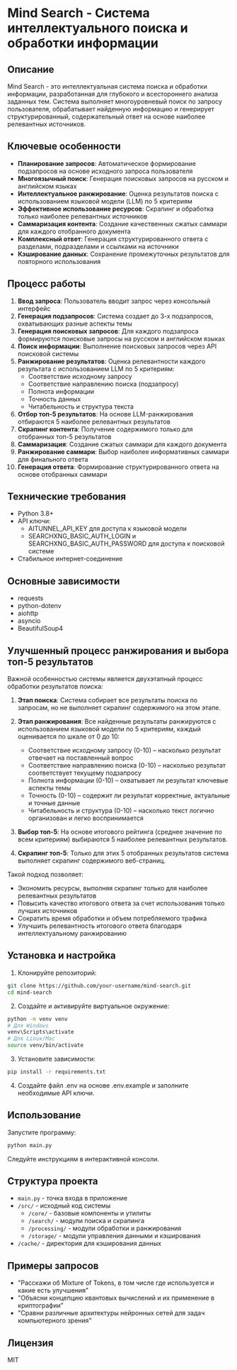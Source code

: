 # Mind Search - Система интеллектуального поиска и обработки информации

## Описание

Mind Search - это интеллектуальная система поиска и обработки информации, разработанная для глубокого и всестороннего анализа заданных тем. Система выполняет многоуровневый поиск по запросу пользователя, обрабатывает найденную информацию и генерирует структурированный, содержательный ответ на основе наиболее релевантных источников.

## Ключевые особенности

- **Планирование запросов**: Автоматическое формирование подзапросов на основе исходного запроса пользователя
- **Многоязычный поиск**: Генерация поисковых запросов на русском и английском языках
- **Интеллектуальное ранжирование**: Оценка результатов поиска с использованием языковой модели (LLM) по 5 критериям
- **Эффективное использование ресурсов**: Скрапинг и обработка только наиболее релевантных источников
- **Саммаризация контента**: Создание качественных сжатых саммари для каждого отобранного документа
- **Комплексный ответ**: Генерация структурированного ответа с разделами, подразделами и ссылками на источники
- **Кэширование данных**: Сохранение промежуточных результатов для повторного использования

## Процесс работы

1. **Ввод запроса**: Пользователь вводит запрос через консольный интерфейс
2. **Генерация подзапросов**: Система создает до 3-х подзапросов, охватывающих разные аспекты темы
3. **Генерация поисковых запросов**: Для каждого подзапроса формируются поисковые запросы на русском и английском языках
4. **Поиск информации**: Выполнение поисковых запросов через API поисковой системы
5. **Ранжирование результатов**: Оценка релевантности каждого результата с использованием LLM по 5 критериям:
   - Соответствие исходному запросу
   - Соответствие направлению поиска (подзапросу)
   - Полнота информации
   - Точность данных
   - Читабельность и структура текста
6. **Отбор топ-5 результатов**: На основе LLM-ранжирования отбираются 5 наиболее релевантных результатов
7. **Скрапинг контента**: Получение содержимого только для отобранных топ-5 результатов
8. **Саммаризация**: Создание сжатых саммари для каждого документа
9. **Ранжирование саммари**: Выбор наиболее информативных саммари для финального ответа
10. **Генерация ответа**: Формирование структурированного ответа на основе отобранных саммари

## Технические требования

- Python 3.8+
- API ключи:
  - AITUNNEL_API_KEY для доступа к языковой модели
  - SEARCHXNG_BASIC_AUTH_LOGIN и SEARCHXNG_BASIC_AUTH_PASSWORD для доступа к поисковой системе
- Стабильное интернет-соединение

## Основные зависимости

- requests
- python-dotenv
- aiohttp
- asyncio
- BeautifulSoup4

## Улучшенный процесс ранжирования и выбора топ-5 результатов

Важной особенностью системы является двухэтапный процесс обработки результатов поиска:

1. **Этап поиска**: Система собирает все результаты поиска по запросам, но не выполняет скрапинг содержимого на этом этапе.

2. **Этап ранжирования**: Все найденные результаты ранжируются с использованием языковой модели по 5 критериям, каждый оценивается по шкале от 0 до 10:
   - Соответствие исходному запросу (0-10) – насколько результат отвечает на поставленный вопрос
   - Соответствие направлению поиска (0-10) – насколько результат соответствует текущему подзапросу
   - Полнота информации (0-10) – охватывает ли результат ключевые аспекты темы
   - Точность (0-10) – содержит ли результат корректные, актуальные и точные данные
   - Читабельность и структура (0-10) – насколько текст логично организован и легко воспринимается

3. **Выбор топ-5**: На основе итогового рейтинга (среднее значение по всем критериям) выбираются 5 наиболее релевантных результатов.

4. **Скрапинг топ-5**: Только для этих 5 отобранных результатов система выполняет скрапинг содержимого веб-страниц.

Такой подход позволяет:
- Экономить ресурсы, выполняя скрапинг только для наиболее релевантных результатов
- Повысить качество итогового ответа за счет использования только лучших источников
- Сократить время обработки и объем потребляемого трафика
- Улучшить релевантность итогового ответа благодаря интеллектуальному ранжированию

## Установка и настройка

1. Клонируйте репозиторий:
```bash
git clone https://github.com/your-username/mind-search.git
cd mind-search
```

2. Создайте и активируйте виртуальное окружение:
```bash
python -m venv venv
# Для Windows
venv\Scripts\activate
# Для Linux/Mac
source venv/bin/activate
```

3. Установите зависимости:
```bash
pip install -r requirements.txt
```

4. Создайте файл .env на основе .env.example и заполните необходимые API ключи.

## Использование

Запустите программу:
```bash
python main.py
```

Следуйте инструкциям в интерактивной консоли.

## Структура проекта

- `main.py` - точка входа в приложение
- `/src/` - исходный код системы
  - `/core/` - базовые компоненты и утилиты
  - `/search/` - модули поиска и скрапинга
  - `/processing/` - модули обработки и ранжирования
  - `/storage/` - модули управления данными и кэширования
- `/cache/` - директория для кэширования данных

## Примеры запросов

- "Расскажи об Mixture of Tokens, в том числе где используется и какие есть улучшения"
- "Объясни концепцию квантовых вычислений и их применение в криптографии"
- "Сравни различные архитектуры нейронных сетей для задач компьютерного зрения"

## Лицензия

MIT

